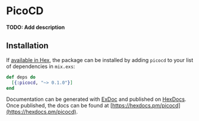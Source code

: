 # PicoCD

**TODO: Add description**

## Installation

If [available in Hex](https://hex.pm/docs/publish), the package can be installed
by adding `picocd` to your list of dependencies in `mix.exs`:

```elixir
def deps do
  [{:picocd, "~> 0.1.0"}]
end
```

Documentation can be generated with [ExDoc](https://github.com/elixir-lang/ex_doc)
and published on [HexDocs](https://hexdocs.pm). Once published, the docs can
be found at [https://hexdocs.pm/picocd](https://hexdocs.pm/picocd).

